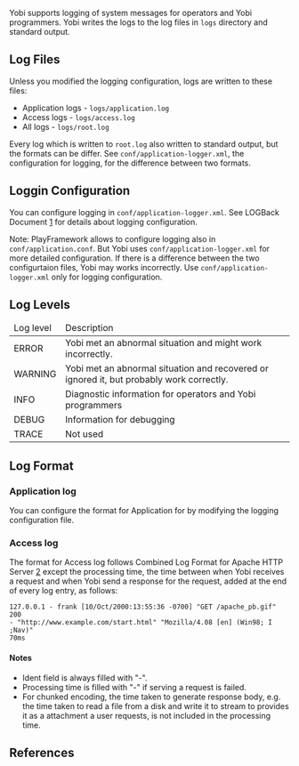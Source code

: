Yobi supports logging of system messages for operators and Yobi programmers.
Yobi writes the logs to the log files in `logs` directory and standard output.

Log Files
---------

Unless you modified the logging configuration, logs are written to these files:

* Application logs - `logs/application.log`
* Access logs - `logs/access.log`
* All logs - `logs/root.log`

Every log which is written to `root.log` also written to standard output, but
the formats can be differ. See `conf/application-logger.xml`, the configuration
for logging, for the difference between two formats.

Loggin Configuration
--------------------

You can configure logging in `conf/application-logger.xml`. See LOGBack
Document [1] for details about logging configuration.

Note: PlayFramework allows to configure logging also in
`conf/application.conf`. But Yobi uses `conf/application-logger.xml` for more
detailed configuration. If there is a difference between the two configurtaion
files, Yobi may works incorrectly. Use `conf/application-logger.xml` only for
logging configuration.

Log Levels
----------

<table>
<thead>
<tr><td>Log level</td><td>Description</td></tr>
</thead>
<tbody>
<tr><td>ERROR</td><td>Yobi met an abnormal situation and might work incorrectly.</td></tr>
<tr><td>WARNING</td><td>Yobi met an abnormal situation and recovered or ignored it, but probably work correctly.</td></tr>
<tr><td>INFO</td><td>Diagnostic information for operators and Yobi programmers</td></tr>
<tr><td>DEBUG</td><td>Information for debugging</td></tr>
<tr><td>TRACE</td><td>Not used</td></tr>
</tbody>
</table>

Log Format
----------

### Application log

You can configure the format for Application for by modifying the logging
configuration file.

### Access log

The format for Access log follows Combined Log Format for Apache HTTP Server
[2] except the processing time, the time between when Yobi receives a request
and when Yobi send a response for the request, added at the end of every log
entry, as follows:

    127.0.0.1 - frank [10/Oct/2000:13:55:36 -0700] "GET /apache_pb.gif" 200
    - "http://www.example.com/start.html" "Mozilla/4.08 [en] (Win98; I ;Nav)"
    70ms

#### Notes

* Ident field is always filled with "-".
* Processing time is filled with "-" if serving a request is failed.
* For chunked encoding, the time taken to generate response body, e.g. the time
  taken to read a file from a disk and write it to stream to provides it as
  a attachment a user requests, is not included in the processing time.

References
----------

[1]: http://logback.qos.ch/documentation.html
[2]: http://httpd.apache.org/docs/2.2/logs.html

